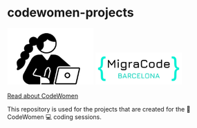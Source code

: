 # codewomen-projects



<img src="/cw_icon-GH.jpg" width="200" margin-right="400" />  <img src="/migracode-logo.png" width="200" padding-bottom="100" />  

[Read about CodeWomen](https://migracode.openculturalcenter.org/codewomen)

This repository is used for the projects that are created for the :muscle: CodeWomen :computer: coding sessions.
